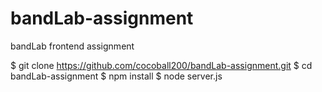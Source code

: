 # bandLab-assignment

bandLab frontend assignment

$ git clone https://github.com/cocoball200/bandLab-assignment.git
$ cd bandLab-assignment
$ npm install
$ node server.js
